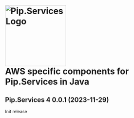 # <img src="https://uploads-ssl.webflow.com/5ea5d3315186cf5ec60c3ee4/5edf1c94ce4c859f2b188094_logo.svg" alt="Pip.Services Logo" width="200"> <br/> AWS specific components for Pip.Services in Java

## <a name="0.0.1"></a>Pip.Services 4 0.0.1 (2023-11-29)
Init release


